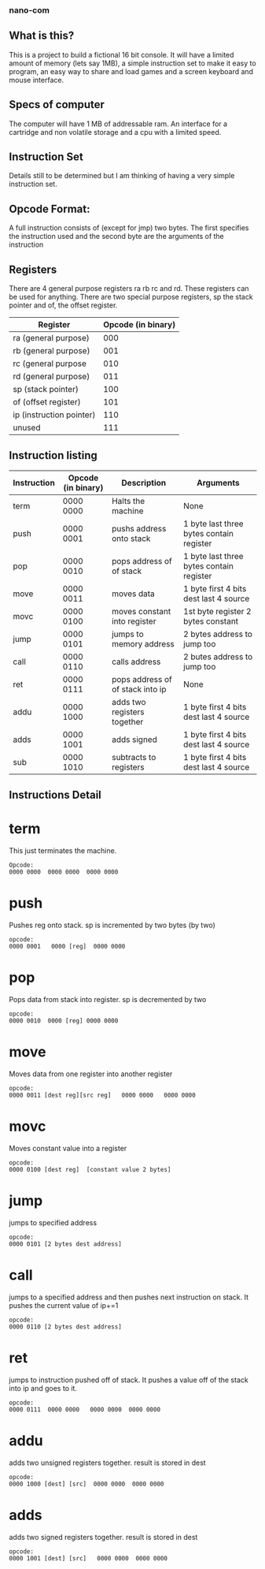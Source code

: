 ### nano-com
## What is this?
This is a project to build a fictional 16 bit console. It will have a limited amount of memory (lets say 1MB), 
a simple instruction set to make it easy to program, an easy way to share and load games and a screen keyboard and mouse interface.

## Specs of computer
The computer will have 1 MB of addressable ram. An interface for a cartridge and non volatile storage and a cpu with a limited speed.

## Instruction Set
Details still to be determined but I am thinking of having a very simple instruction set. 

## Opcode Format:
A full instruction consists of (except for jmp) two bytes. The first specifies the instruction used and the second byte are 
the arguments of the instruction

## Registers
There are 4 general purpose registers ra rb rc and rd. These registers can be used for anything. There are two special purpose
registers, sp the stack pointer and of, the offset register.

| Register                 | Opcode (in binary) |
| ------------------------ | ------------------ |
| ra (general purpose)     |   000              |
| rb (general purpose)     |   001              |
| rc (general purpose      |   010              |
| rd (general purpose)     |   011              |
| sp (stack pointer)       |   100              |
| of (offset register)     |   101              |
| ip (instruction pointer) |   110              |
| unused                   |   111              |

## Instruction listing

| Instruction          | Opcode (in binary)    | Description                      | Arguments                                |
| -------------------- | --------------------- | -------------------------------- | ---------------------------------------- |
| term                 |  0000 0000            | Halts the machine                | None                                     |
| push                 |  0000 0001            | pushs address onto stack         | 1 byte last three bytes contain register |
| pop                  |  0000 0010            | pops address of of stack         | 1 byte last three bytes contain register |`
| move                 |  0000 0011            | moves data                       | 1 byte first 4 bits dest last 4 source   |
| movc                 |  0000 0100            | moves constant into register     | 1st byte register 2 bytes constant       |
| jump                 |  0000 0101            | jumps to memory address          | 2 bytes address to jump too              |
| call                 |  0000 0110            | calls address                    | 2 butes address to jump too              |
| ret                  |  0000 0111            | pops address of of stack into ip | None                                     |
| addu                 |  0000 1000            | adds two registers together      | 1 byte first 4 bits dest last 4 source   |
| adds                 |  0000 1001            | adds signed                      | 1 byte first 4 bits dest last 4 source   |
| sub                  |  0000 1010            | subtracts to registers           | 1 byte first 4 bits dest last 4 source   |

## Instructions Detail

# term
This just terminates the machine.
```
Opcode: 
0000 0000  0000 0000  0000 0000
````

# push
Pushes reg onto stack. sp is incremented by two bytes (by two)
```
opcode:
0000 0001   0000 [reg]  0000 0000
```

# pop
Pops data from stack into register. sp is decremented by two
```
opcode:
0000 0010  0000 [reg] 0000 0000

```

# move
Moves data from one register into another register
```
opcode:
0000 0011 [dest reg][src reg]   0000 0000   0000 0000
```

# movc
Moves constant value into a register
```
opcode:
0000 0100 [dest reg]  [constant value 2 bytes]
```

# jump
jumps to specified address
```
opcode:
0000 0101 [2 bytes dest address]
```

# call
jumps to a specified address and then pushes next instruction on stack. It pushes the current value of ip+=1
```
opcode:
0000 0110 [2 bytes dest address]
```

# ret
jumps to instruction pushed off of stack. It pushes a value off of the stack into ip and goes to it.
```
opcode:
0000 0111  0000 0000   0000 0000  0000 0000
```
# addu
adds two unsigned registers together. result is stored in dest
```
opcode:
0000 1000 [dest] [src]  0000 0000  0000 0000
```

# adds
adds two signed registers together. result is stored in dest
```
opcode:
0000 1001 [dest] [src]   0000 0000  0000 0000
```
